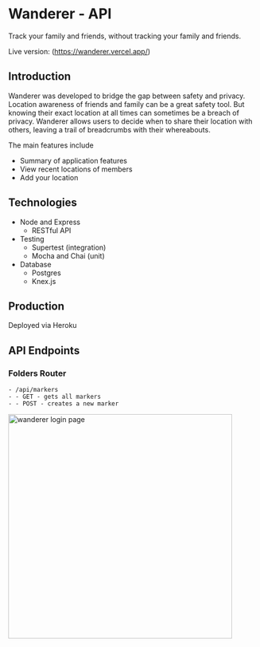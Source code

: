 # Wanderer - API

Track your family and friends, without tracking your family and friends.

Live version: (https://wanderer.vercel.app/)

## Introduction 

Wanderer was developed to bridge the gap between safety and privacy. Location awareness of friends and family can be a great safety tool. But knowing their exact location at all times can sometimes be a breach of privacy. Wanderer allows users to decide when to share their location with others, leaving a trail of breadcrumbs with their whereabouts.

The main features include 
* Summary of application features 
* View recent locations of members 
* Add your location


## Technologies

* Node and Express  
  * RESTful API 
* Testing 
  * Supertest (integration) 
  * Mocha and Chai (unit)
* Database 
  * Postgres
  * Knex.js 
  
## Production 

Deployed via Heroku

## API Endpoints


### Folders Router
```
- /api/markers
- - GET - gets all markers 
- - POST - creates a new marker
```

<img src="./images/routes.jpeg" alt="wanderer login page" width="450" >
